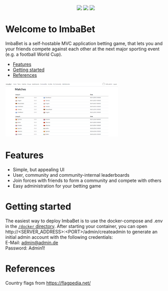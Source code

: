 <p align="center">
<a href="https://github.com/ErrorNotFound/ImbaBet/actions"><img src="https://github.com/ErrorNotFound/ImbaBet/actions/workflows/build-docker.yaml/badge.svg"></a>
<a href="https://hub.docker.com/r/1337festor/imbabetweb"><img src="https://img.shields.io/badge/ImbaBet-DockerHub-blue"></a>
<a href="https://github.com/ErrorNotFound/ImbaBet/releases"><img src="https://img.shields.io/github/v/release/ErrorNotFound/ImbaBet"></a>

</p>

# Welcome to ImbaBet

ImbaBet is a self-hostable MVC application betting game, that lets you and your friends compete against each other at the next major sporting event (e.g. a football World Cup).

- [Features](#features)
- [Getting started](#getting-started)
- [References](#references)

<img src="/images/screenshot.png" width="70%">

# Features
- Simple, but appealing UI
- User, community and community-internal leaderboards
- Join forces with friends to form a community and compete with others
- Easy administration for your betting game

# Getting started
The easiest way to deploy ImbaBet is to use the docker-compose and .env in the [`/docker` directory](https://github.com/ErrorNotFound/ImbaBet/tree/master/docker).
After starting your container, you can open http://<SERVER_ADDRESS>:\<PORT>/admin/createadmin to generate an initial admin account with the following credentials:\
E-Mail: admin@admin.de\
Password: Admin1!

# References
Country flags from https://flagpedia.net/